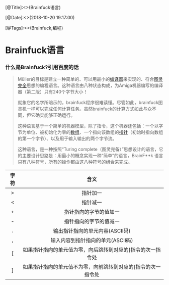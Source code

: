 [@Title]:<>(Brainfuck语言)

[@Date]:<>(2018-10-20 19:17:00)

[@Tags]:<>(Brainfuck,编程)



# Brainfuck语言



### 什么是Brainfuck?引用百度的话



> Müller的目标是建立一种简单的、可以用最小的[编译器](https://baike.baidu.com/item/%E7%BC%96%E8%AF%91%E5%99%A8)来实现的、符合[图灵完全](https://baike.baidu.com/item/%E5%9B%BE%E7%81%B5%E5%AE%8C%E5%85%A8)思想的编程语言。这种语言由八种状态构成，为Amiga机器编写的编译器（第二版）只有240个字节大小！
>
> 就象它的名字所暗示的，brainfuck程序很难读懂。尽管如此，brainfuck图灵机一样可以完成任何计算任务。虽然brainfuck的计算方式如此与众不同，但它确实能够正确运行。
>
> 这种语言基于一个简单的机器模型，除了指令，这个机器还包括：一个以字节为单位、被初始化为零的[数组](https://baike.baidu.com/item/%E6%95%B0%E7%BB%84)、一个指向该数组的[指针](https://baike.baidu.com/item/%E6%8C%87%E9%92%88)（初始时指向数组的第一个字节）、以及用于输入输出的两个字节流。
>
> 这种语言，是一种按照“Turing complete（图灵完备）”思想设计的语言，它的主要设计思路是：用最小的概念实现一种“简单”的语言，BrainF**k 语言只有八种符号，所有的操作都由这八种符号的组合来完成。







| 字符 |                             含义                             |
| :--: | :----------------------------------------------------------: |
|  >   |                           指针加一                           |
|  <   |                           指针减一                           |
|  +   |                    指针指向的字节的值加一                    |
|  -   |                    指针指向的字节的值减一                    |
|  .   |               输出指针指向的单元内容(ASCII码)                |
|  ,   |              输入内容到指针指向的单元(ASCII码)               |
|  [   | 如果指针指向的单元值为零，向后跳转到对应的]指令的次一指令处  |
|  ]   | 如果指针指向的单元值不为零，向前跳转到对应的[指令的次一指令处 |



